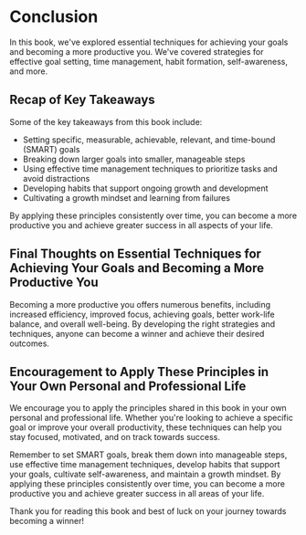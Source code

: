 # Conclusion

In this book, we've explored essential techniques for achieving your goals and becoming a more productive you. We've covered strategies for effective goal setting, time management, habit formation, self-awareness, and more.

Recap of Key Takeaways
----------------------

Some of the key takeaways from this book include:

* Setting specific, measurable, achievable, relevant, and time-bound (SMART) goals
* Breaking down larger goals into smaller, manageable steps
* Using effective time management techniques to prioritize tasks and avoid distractions
* Developing habits that support ongoing growth and development
* Cultivating a growth mindset and learning from failures

By applying these principles consistently over time, you can become a more productive you and achieve greater success in all aspects of your life.

Final Thoughts on Essential Techniques for Achieving Your Goals and Becoming a More Productive You
--------------------------------------------------------------------------------------------------

Becoming a more productive you offers numerous benefits, including increased efficiency, improved focus, achieving goals, better work-life balance, and overall well-being. By developing the right strategies and techniques, anyone can become a winner and achieve their desired outcomes.

Encouragement to Apply These Principles in Your Own Personal and Professional Life
----------------------------------------------------------------------------------

We encourage you to apply the principles shared in this book in your own personal and professional life. Whether you're looking to achieve a specific goal or improve your overall productivity, these techniques can help you stay focused, motivated, and on track towards success.

Remember to set SMART goals, break them down into manageable steps, use effective time management techniques, develop habits that support your goals, cultivate self-awareness, and maintain a growth mindset. By applying these principles consistently over time, you can become a more productive you and achieve greater success in all areas of your life.

Thank you for reading this book and best of luck on your journey towards becoming a winner!

